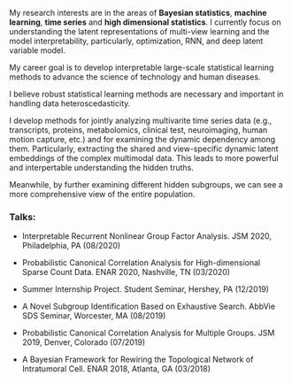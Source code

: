 My research interests are in the areas of **Bayesian statistics**, **machine learning**, **time series** and **high dimensional statistics**. I currently focus on understanding the latent representations of multi-view learning and the model interpretability, particularly, optimization, RNN, and deep latent variable model. 

My career goal is to develop interpretable large-scale statistical learning methods to advance the science of technology and human diseases.

I believe robust statistical learning methods are necessary and important in handling data heteroscedasticity. 


I develop methods for jointly analyzing multivarite time series data (e.g., transcripts, proteins, metabolomics, clinical test, neuroimaging, human motion capture, etc.) and for examining the dynamic dependency among them. Particularly, extracting the shared and view-specific dynamic latent embeddings of the complex multimodal data. This leads to more powerful and interpertable understanding the hidden truths. 

Meanwhile, by further examining different hidden subgroups, we can see a more comprehensive view of the entire population.

### Talks:

- Interpretable Recurrent Nonlinear Group Factor Analysis. JSM 2020, Philadelphia, PA (08/2020)

- Probabilistic Canonical Correlation Analysis for High-dimensional Sparse Count Data. ENAR 2020, Nashville, TN (03/2020)

- Summer Internship Project. Student Seminar, Hershey, PA (12/2019)

- A Novel Subgroup Identification Based on Exhaustive Search. AbbVie SDS Seminar, Worcester, MA (08/2019)

- Probabilistic Canonical Correlation Analysis for Multiple Groups. JSM 2019, Denver, Colorado (07/2019)

- A Bayesian Framework for Rewiring the Topological Network of Intratumoral Cell. ENAR 2018, Atlanta, GA (03/2018)

